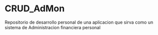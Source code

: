 # CRUD_AdMon
Repositorio de desarrollo personal de una aplicacion que sirva como un sistema de Administracion financiera personal

